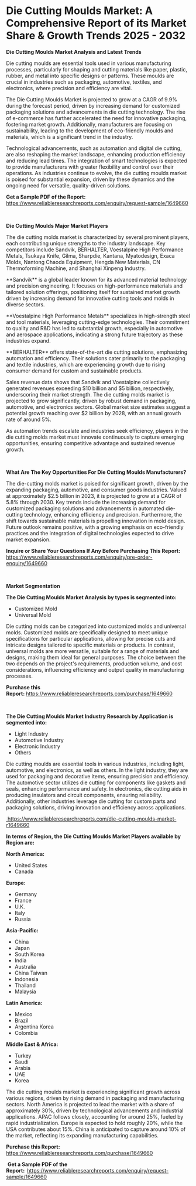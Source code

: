 <p><h1>Die Cutting Moulds Market: A Comprehensive Report of its Market Share & Growth Trends 2025 - 2032</h1></p><p><strong>Die Cutting Moulds Market Analysis and Latest Trends</strong></p>
<p><p>Die cutting moulds are essential tools used in various manufacturing processes, particularly for shaping and cutting materials like paper, plastic, rubber, and metal into specific designs or patterns. These moulds are crucial in industries such as packaging, automotive, textiles, and electronics, where precision and efficiency are vital.</p><p>The Die Cutting Moulds Market is projected to grow at a CAGR of 9.9% during the forecast period, driven by increasing demand for customized packaging solutions and advancements in die cutting technology. The rise of e-commerce has further accelerated the need for innovative packaging, fostering market growth. Additionally, manufacturers are focusing on sustainability, leading to the development of eco-friendly moulds and materials, which is a significant trend in the industry.</p><p>Technological advancements, such as automation and digital die cutting, are also reshaping the market landscape, enhancing production efficiency and reducing lead times. The integration of smart technologies is expected to provide manufacturers with greater flexibility and control over their operations. As industries continue to evolve, the die cutting moulds market is poised for substantial expansion, driven by these dynamics and the ongoing need for versatile, quality-driven solutions.</p></p>
<p><strong>Get a Sample PDF of the Report:&nbsp;</strong> <a href="https://www.reliableresearchreports.com/enquiry/request-sample/1649660?utm_campaign=3132&utm_medium=2&utm_source=Github&utm_content=ia&utm_term=16042025&utm_id=die-cutting-moulds">https://www.reliableresearchreports.com/enquiry/request-sample/1649660</a></p>
<p>&nbsp;</p>
<p><strong>Die Cutting Moulds Major Market Players</strong></p>
<p><p>The die cutting molds market is characterized by several prominent players, each contributing unique strengths to the industry landscape. Key competitors include Sandvik, BERHALTER, Voestalpine High Performance Metals, Tsukaya Knife, Gilma, Sharpdie, Kantana, Myatodesign, Exaca Molds, Nantong Chaoda Equipment, Hengda New Materials, CN Thermoforming Machine, and Shanghai Xinpeng Industry.</p><p>**Sandvik** is a global leader known for its advanced material technology and precision engineering. It focuses on high-performance materials and tailored solution offerings, positioning itself for sustained market growth driven by increasing demand for innovative cutting tools and molds in diverse sectors.</p><p>**Voestalpine High Performance Metals** specializes in high-strength steel and tool materials, leveraging cutting-edge technologies. Their commitment to quality and R&D has led to substantial growth, especially in automotive and aerospace applications, indicating a strong future trajectory as these industries expand.</p><p>**BERHALTER** offers state-of-the-art die cutting solutions, emphasizing automation and efficiency. Their solutions cater primarily to the packaging and textile industries, which are experiencing growth due to rising consumer demand for custom and sustainable products.</p><p>Sales revenue data shows that Sandvik and Voestalpine collectively generated revenues exceeding $10 billion and $5 billion, respectively, underscoring their market strength. The die cutting molds market is projected to grow significantly, driven by robust demand in packaging, automotive, and electronics sectors. Global market size estimates suggest a potential growth reaching over $2 billion by 2028, with an annual growth rate of around 5%.</p><p>As automation trends escalate and industries seek efficiency, players in the die cutting molds market must innovate continuously to capture emerging opportunities, ensuring competitive advantage and sustained revenue growth.</p></p>
<p>&nbsp;</p>
<p><strong>What Are The Key Opportunities For Die Cutting Moulds Manufacturers?</strong></p>
<p><p>The die-cutting molds market is poised for significant growth, driven by the expanding packaging, automotive, and consumer goods industries. Valued at approximately $2.5 billion in 2023, it is projected to grow at a CAGR of 5.8% through 2030. Key trends include the increasing demand for customized packaging solutions and advancements in automated die-cutting technology, enhancing efficiency and precision. Furthermore, the shift towards sustainable materials is propelling innovation in mold design. Future outlook remains positive, with a growing emphasis on eco-friendly practices and the integration of digital technologies expected to drive market expansion.</p></p>
<p><strong>Inquire or Share Your Questions If Any Before Purchasing This Report:</strong> <a href="https://www.reliableresearchreports.com/enquiry/pre-order-enquiry/1649660?utm_campaign=3132&utm_medium=2&utm_source=Github&utm_content=ia&utm_term=16042025&utm_id=die-cutting-moulds">https://www.reliableresearchreports.com/enquiry/pre-order-enquiry/1649660</a></p>
<p>&nbsp;</p>
<p><strong>Market Segmentation</strong></p>
<p><strong>The Die Cutting Moulds Market Analysis by types is segmented into:</strong></p>
<p><ul><li>Customized Mold</li><li>Universal Mold</li></ul></p>
<p><p>Die cutting molds can be categorized into customized molds and universal molds. Customized molds are specifically designed to meet unique specifications for particular applications, allowing for precise cuts and intricate designs tailored to specific materials or products. In contrast, universal molds are more versatile, suitable for a range of materials and designs, making them ideal for general purposes. The choice between the two depends on the project's requirements, production volume, and cost considerations, influencing efficiency and output quality in manufacturing processes.</p></p>
<p><strong>Purchase this Report:&nbsp;</strong><a href="https://www.reliableresearchreports.com/purchase/1649660?utm_campaign=3132&utm_medium=2&utm_source=Github&utm_content=ia&utm_term=16042025&utm_id=die-cutting-moulds">https://www.reliableresearchreports.com/purchase/1649660</a></p>
<p>&nbsp;</p>
<p><strong>The Die Cutting Moulds Market Industry Research by Application is segmented into:</strong></p>
<p><ul><li>Light Industry</li><li>Automotive Industry</li><li>Electronic Industry</li><li>Others</li></ul></p>
<p><p>Die cutting moulds are essential tools in various industries, including light, automotive, and electronics, as well as others. In the light industry, they are used for packaging and decorative items, ensuring precision and efficiency. The automotive sector utilizes die cutting for components like gaskets and seals, enhancing performance and safety. In electronics, die cutting aids in producing insulators and circuit components, ensuring reliability. Additionally, other industries leverage die cutting for custom parts and packaging solutions, driving innovation and efficiency across applications.</p></p>
<p><a href="https://www.reliableresearchreports.com/die-cutting-moulds-market-r1649660?utm_campaign=3132&utm_medium=2&utm_source=Github&utm_content=ia&utm_term=16042025&utm_id=die-cutting-moulds">&nbsp;https://www.reliableresearchreports.com/die-cutting-moulds-market-r1649660</a></p>
<p><strong>In terms of Region, the Die Cutting Moulds Market Players available by Region are:</strong></p>
<p>
    <p> <strong> North America: </strong>
        <ul>
            <li>United States</li>
            <li>Canada</li>
        </ul>
        </p> 
    <p> <strong> Europe: </strong>
        <ul>
            <li>Germany</li>
            <li>France</li>
            <li>U.K.</li>
            <li>Italy</li>
            <li>Russia</li>
        </ul>
        </p> 
    <p> <strong> Asia-Pacific: </strong>
        <ul>
            <li>China</li>
            <li>Japan</li>
            <li>South Korea</li>
            <li>India</li>
            <li>Australia</li>
            <li>China Taiwan</li>
            <li>Indonesia</li>
            <li>Thailand</li>
            <li>Malaysia</li>
        </ul>
        </p> 
    <p> <strong> Latin America: </strong>
        <ul>
            <li>Mexico</li>
            <li>Brazil</li>
            <li>Argentina Korea</li>
            <li>Colombia</li>
        </ul>
        </p> 
    <p> <strong> Middle East & Africa: </strong>
        <ul>
            <li>Turkey</li>
            <li>Saudi</li>
            <li>Arabia</li>
            <li>UAE</li>
            <li>Korea</li>
        </ul>
    </p>
    </p>
<p><p>The die cutting moulds market is experiencing significant growth across various regions, driven by rising demand in packaging and manufacturing sectors. North America is projected to lead the market with a share of approximately 30%, driven by technological advancements and industrial applications. APAC follows closely, accounting for around 25%, fueled by rapid industrialization. Europe is expected to hold roughly 20%, while the USA contributes about 15%. China is anticipated to capture around 10% of the market, reflecting its expanding manufacturing capabilities.</p></p>
<p><strong>Purchase this Report: </strong><a href="https://www.reliableresearchreports.com/purchase/1649660?utm_campaign=3132&utm_medium=2&utm_source=Github&utm_content=ia&utm_term=16042025&utm_id=die-cutting-moulds">https://www.reliableresearchreports.com/purchase/1649660</a></p>
<p>&nbsp;<strong>Get a Sample PDF of the Report:&nbsp;&nbsp;</strong><a href="https://www.reliableresearchreports.com/enquiry/request-sample/1649660?utm_campaign=3132&utm_medium=2&utm_source=Github&utm_content=ia&utm_term=16042025&utm_id=die-cutting-moulds">https://www.reliableresearchreports.com/enquiry/request-sample/1649660</a></p>
<p><strong></strong></p>
<p><p></p><p></p><p></p></p>